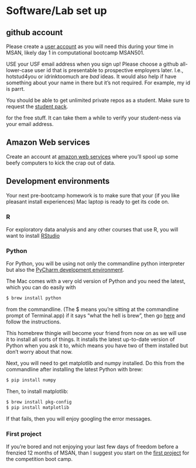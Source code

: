 # Software/Lab set up

## github account

Please create a [user account](https://github.com/join?source=hero-personal) as you will need this during your time in MSAN, likely day 1 in computational bootcamp MSAN501. 

USE your USF email address when you sign up!  Please choose a github all-lower-case user id that is presentable to prospective employers later. I.e., hotstud4you or idrinktoomuch are *bad* ideas. It would also help if have something about your name in there but it’s not required.  For example, my id is parrt. 

You should be able to get unlimited private repos as a student.  Make sure to request the [student pack](https://education.github.com/pack).

for the free stuff. It can take them a while to verify your student-ness via your email address. 

##  Amazon Web services

Create an account at [amazon web services](http://aws.amazon.com) where you’ll spool up some beefy computers to kick the crap out of data.

## Development environments

Your next pre-bootcamp homework is to make sure that your (if you like pleasant install experiences) Mac laptop is ready to get its code on. 

### R

For exploratory data analysis and any other courses that use R, you will want to install [RStudio](https://www.rstudio.com/products/rstudio/download)

### Python

For Python, you will be using not only the commandline python interpreter but also the [PyCharm development environment](https://www.jetbrains.com/pycharm/download/).

The Mac comes with a very old version of Python and you need the latest, which you can do easily with

```bash
$ brew install python
```

from the commandline. (The $ means you’re sitting at the commandline prompt of Terminal.app) if it says “what the hell is brew”, then go [here](http://brew.sh/) and follow the instructions.

This homebrew thingie will become your friend from now on as we will use it to install all sorts of things. It installs the latest up-to-date version of Python when you ask it to, which means you have two of them installed but don’t worry about that now. 

Next, you will need to get matplotlib and numpy installed. Do this from the commandline after installing the latest Python with brew:

```bash
$ pip install numpy
```

Then, to install matplotlib:

```bash
$ brew install pkg-config
$ pip install matplotlib
```

If that fails, then you will enjoy googling the error messages.

### First project

If you’re bored and not enjoying your last few days of freedom before a frenzied 12 months of MSAN, than I suggest you start on the [first project](https://github.com/parrt/msan501/blob/master/projects/images.pdf) for the competition boot camp.
